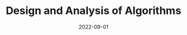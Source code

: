 ---
org: MIT
courseno: "6.1220"
title: Design and Analysis of Algorithms
subject: Math
date: 2022-09-01
term: Fall 2022
status: WIP
notes: 6-1220.pdf
code: 6.1220
site:
instructor: Piotr Indyk, Srini Raghuraman, and Bruce Tidor
comment: 
---